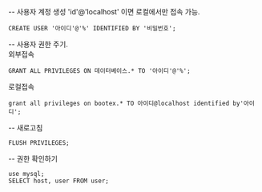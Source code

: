 -- 사용자 계정 생성 'id'@'localhost' 이면 로컬에서만 접속 가능.  
```   
CREATE USER '아이디'@'%' IDENTIFIED BY '비밀번호';   
```


-- 사용자 권한 주기.  
외부접속
```
GRANT ALL PRIVILEGES ON 데이터베이스.* TO '아이디'@'%';
```

로컬접속
```
grant all privileges on bootex.* TO 아이디@localhost identified by'아이디';
```

-- 새로고침   
```
FLUSH PRIVILEGES;
```

-- 권한 확인하기   
```
use mysql;
SELECT host, user FROM user;
```

